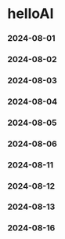 # helloAI
### 2024-08-01
### 2024-08-02
### 2024-08-03
### 2024-08-04
### 2024-08-05
### 2024-08-06
### 2024-08-11
### 2024-08-12
### 2024-08-13
### 2024-08-16

